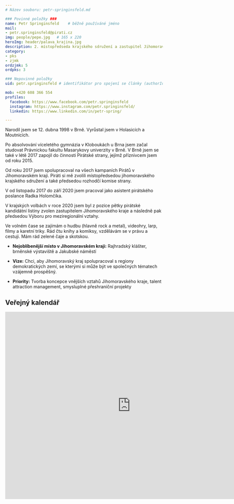 ```yaml
---
# Název souboru: petr-springinsfeld.md

### Povinné položky ###
name: Petr Springinsfeld 	# běžně používáné jméno
mail:
- petr.springinsfeld@pirati.cz
img: people/pepe.jpg   # 165 x 220
heroImg: header/palava_krajina.jpg
description: 2. místopředseda krajského sdružení a zastupitel Jihomoravského kraje 	# kratký popis, max 160 znaků
category: 
- pks 
- zjmk
ordzjmk: 5
ordpks: 3

### Nepovinné položky
uid: petr.springinsfeld # identifikátor pro spojení se články (authorId)

mob: +420 608 366 554
profiles:
  facebook: https://www.facebook.com/petr.springinsfeld
  instagram: https://www.instagram.com/petr.springinsfeld/
  linkedin: https://www.linkedin.com/in/petr-spring/

---
```


Narodil jsem se 12. dubna 1998 v Brně. Vyrůstal jsem v Holasicích a Moutnicích.

Po absolvování víceletého gymnázia v Kloboukách u Brna jsem začal studovat Právnickou fakultu Masarykovy univerzity v Brně. V Brně jsem se také v létě 2017 zapojil do činnosti Pirátské strany, jejímž příznivcem jsem od roku 2015.

Od roku 2017 jsem spolupracoval na všech kampaních Pirátů v Jihomoravském kraji. Piráti si mě zvolili místopředsedou jihomoravského krajského sdružení a také předsedou rozhodčí komise strany.

V od listopadu 2017 do září 2020 jsem pracoval jako asistent pirátského poslance Radka Holomčíka.

V krajských volbách v roce 2020 jsem byl z pozice pětky pirátské kandidátní listiny zvolen zastupitelem Jihomoravského kraje a následně pak předsedou Výboru pro meziregionální vztahy.

Ve volném čase se zajímám o hudbu (hlavně rock a metal), videohry, larp, filmy a karetní triky. Rád čtu knihy a komiksy, vzdělávám se v právu a cestuji. Mám rád zelené čaje a skotskou.

- **Nejoblíbenější místo v Jihomoravském kraji:** Rajhradský klášter, brněnské výstaviště a Jakubské náměstí

- **Vize:** Chci, aby Jihomoravský kraj spolupracoval s regiony demokratických zemí, se kterými si může být ve společných tématech vzájemně prospěšný.

- **Priority:** Tvorba koncepce vnějších vztahů Jihomoravského kraje, talent attraction management, smysluplné přeshraniční projekty

## Veřejný kalendář

<iframe src="https://calendar.google.com/calendar/embed?src=ddv8gs5e1q5358gd54g3vt6s74%40group.calendar.google.com&ctz=Europe%2FPrague" style="border: 0" width="800" height="600" frameborder="0" scrolling="no"></iframe>
